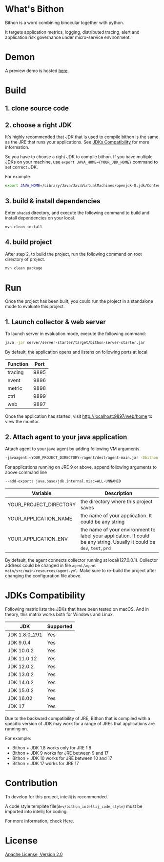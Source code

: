 # What's Bithon

Bithon is a word combining binocular together with python.

It targets application metrics, logging, distributed tracing, alert and application risk governance under micro-service environment.

# Demon

A preview demo is hosted [here](https://www.bithon.cn:9897/web/home).

# Build

## 1. clone source code

## 2. choose a right JDK

It's highly recommended that JDK that is used to compile bithon is the same as the JRE that runs your applications.
See [JDKs Compatibility](#jdks-compatibility) for more information.

So you have to choose a right JDK to compile bithon. If you have multiple JDKs on your machine, use `export JAVA_HOME={YOUR_JDK_HOME}` command to set correct JDK.

For example

```bash
export JAVA_HOME=/Library/Java/JavaVirtualMachines/openjdk-8.jdk/Contents/Home
```


## 3. build & install dependencies

Enter `shaded` directory, and execute the following command to build and install dependencies on your local.

```bash
mvn clean install 
```

## 4. build project

After step 2, to build the project, run the following command on root directory of project.

```bash
mvn clean package
```

# Run

Once the project has been built, you could run the project in a standalone mode to evaluate this project.

## 1. Launch collector & web server

To launch server in evaluation mode, execute the following command:

```bash
java -jar server/server-starter/target/bithon-server-starter.jar
```

By default, the application opens and listens on following ports at local

|Function|Port|
| --- | --- |
| tracing | 9895 |
| event  | 9896 |
| metric | 9898 |
| ctrl | 9899 |
| web | 9897 |

Once the application has started, visit [http://localhost:9897/web/home](http://localhost:9897/web/home) to view the monitor.

## 2. Attach agent to your java application

Attach agent to your java agent by adding following VM arguments.

```bash
-javaagent:<YOUR_PROJECT_DIRECTORY>/agent/dest/agent-main.jar -Dbithon.application.name=<YOUR_APPLICATION_NAME> -Dbithon.application.env=<YOUR_APPLICATION_ENV>
```

For applications running on JRE 9 or above, append following arguments to above command line
```bash
--add-exports java.base/jdk.internal.misc=ALL-UNNAMED
```

|Variable|Description|
| --- | --- |
| YOUR_PROJECT_DIRECTORY | the directory where this project saves |
| YOUR_APPLICATION_NAME  | the name of your application. It could be any string |
| YOUR_APPLICATION_ENV | the name of your environment to label your application. It could be any string. Usually it could be `dev`, `test`, `prd` |

By default, the agent connects collector running at local(127.0.0.1). 
Collector address could be changed in file `agent/agent-main/src/main/resources/agent.yml`.
Make sure to re-build the project after changing the configuration file above.

# JDKs Compatibility

Following matrix lists the JDKs that have been tested on macOS. And in theory, this matrix works both for Windows and Linux.

|JDK| Supported | 
| --- | --- |
| JDK 1.8.0_291 | Yes |
| JDK 9.0.4 | Yes |
| JDK 10.0.2 | Yes |
| JDK 11.0.12 | Yes |
| JDK 12.0.2 | Yes |
| JDK 13.0.2 | Yes |
| JDK 14.0.2 | Yes |
| JDK 15.0.2 | Yes |
| JDK 16.02 | Yes |
| JDK 17 | Yes |

Due to the backward compatibility of JRE, Bithon that is compiled with a specific version of JDK may work for a range of JREs that applications are running on.

For example:

- Bithon + JDK 1.8 works only for JRE 1.8
- Bithon + JDK  9 works for JRE between 9 and 17
- Bithon + JDK 10 works for JRE between 10 and 17
- Bithon + JDK 17 works for JRE 17

# Contribution

To develop for this project, intellij is recommended. 

A code style template file(`dev/bithon_intellij_code_style`) must be imported into intellij for coding.

For more information, check [Here](dev/README.md).

# License

[Apache License, Version 2.0](http://www.apache.org/licenses/LICENSE-2.0)
